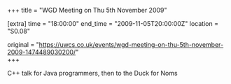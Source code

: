 +++
title = "WGD Meeting on Thu 5th November 2009"

[extra]
time = "18:00:00"
end_time = "2009-11-05T20:00:00Z"
location = "S0.08"

original = "https://uwcs.co.uk/events/wgd-meeting-on-thu-5th-november-2009-1474489030200/"    
+++

C++ talk for Java programmers, then to the Duck for Noms

